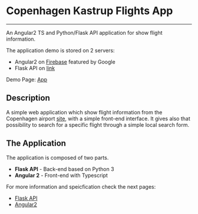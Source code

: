 # Copenhagen Kastrup Flights App
---------
An Angular2 TS and Python/Flask API application for show flight information.

The application demo is stored on 2 servers:

* Angular2 on [Firebase](https://firebase.google.com/docs/hosting/) featured by Google
* Flask API on [link]()

Demo Page: [App]()

## Description

A simple web application which show flight information from the Copenhagen airport [site](https://www.cph.dk/en/), with a simple front-end interface. It gives also that possibility to search for a specific flight through a simple local search form.

## The Application
The application is composed of two parts.

* **Flask API** - Back-end based on Python 3
* **Angular 2** - Front-end with Typescript

For more information and speicfication check the next pages:

* [Flask API](https://github.com/Jakub41/Flights-Scraper-CPH-Kastrup/tree/master/FlaskAPI-BackEnd)
* [Angular2](https://github.com/Jakub41/Flights-Scraper-CPH-Kastrup/tree/master/Angular2-FrontEnd)
